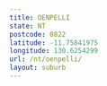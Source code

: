 ```yaml
---
title: OENPELLI
state: NT
postcode: 0822
latitude: -11.75841975
longitude: 130.6254299
url: /nt/oenpelli/
layout: suburb
---
```

